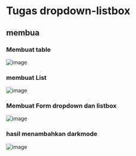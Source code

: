 # Tugas dropdown-listbox 
## membua
### Membuat table
![image](https://github.com/faizfauzimuzakki/dropdown-listbox/assets/115791643/808577c7-d55e-4898-bed2-0d7621c1ca40)

### membuat List
![image](https://github.com/faizfauzimuzakki/dropdown-listbox/assets/115791643/c6c07047-b556-4b20-b81f-41d115b6e88d)

### Membuat Form dropdown dan listbox
![image](https://github.com/faizfauzimuzakki/dropdown-listbox/assets/115791643/7138596f-ec2e-4d23-8512-a854422be436)

### hasil menambahkan darkmode
![image](https://github.com/faizfauzimuzakki/dropdown-listbox/assets/115791643/eb094405-f804-436c-87c7-543833ba79fa)




